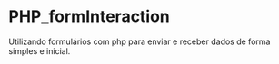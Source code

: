 # PHP_formInteraction
Utilizando formulários com php para enviar e receber dados de forma simples e inicial.
